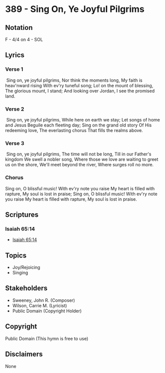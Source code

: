 # 389 - Sing On, Ye Joyful Pilgrims

## Notation

F - 4/4 on 4 - SOL

## Lyrics

### Verse 1

 Sing on, ye joyful pilgrims, Nor think the moments long, My faith is heav'nward rising With ev'ry tuneful song; Lo! on the mount of blessing, The glorious mount, I stand; And looking over Jordan, I see the promised land. 

### Verse 2

 Sing on, ye joyful pilgrims, While here on earth we stay; Let songs of home and Jesus Beguile each fleeting day; Sing on the grand old story Of His redeeming love, The everlasting chorus That fills the realms above. 

### Verse 3

 Sing on, ye joyful pilgrims, The time will not be long, Till in our Father's kingdom We swell a nobler song, Where those we love are waiting to greet us on the shore, We'll meet beyond the river, Where surges roll no more. 

### Chorus

Sing on, O blissful music! With ev'ry note you raise My heart is filled with rapture, My soul is lost in praise; Sing on, O blissful music! With ev'ry note you raise My heart is filled with rapture, My soul is lost in praise.


## Scriptures

### Isaiah 65:14

- [Isaiah 65:14](https://www.biblegateway.com/passage/?search=Isaiah%2065%3A14)


## Topics

- Joy/Rejoicing
- Singing

## Stakeholders

- Sweeney, John R. (Composer)
- Wilson, Carrie M. (Lyricist)
- Public Domain (Copyright Holder)

## Copyright

Public Domain
(This hymn is free to use)

## Disclaimers

None

